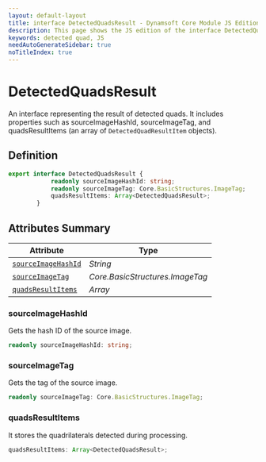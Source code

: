 ```yaml
---
layout: default-layout
title: interface DetectedQuadsResult - Dynamsoft Core Module JS Edition API Reference
description: This page shows the JS edition of the interface DetectedQuadsResult in Dynamsoft Core Module.
keywords: detected quad, JS
needAutoGenerateSidebar: true
noTitleIndex: true
---
```


# DetectedQuadsResult

An interface representing the result of detected quads. It includes properties such as sourceImageHashId, sourceImageTag, and quadsResultItems (an array of `DetectedQuadResultItem` objects).

## Definition

```ts
export interface DetectedQuadsResult {
            readonly sourceImageHashId: string;
            readonly sourceImageTag: Core.BasicStructures.ImageTag;
            quadsResultItems: Array<DetectedQuadsResult>;
        }
```

## Attributes Summary

| Attribute               | Type |
|----------------------|-------------|
| [`sourceImageHashId`](#sourceimagehashid) | *String* |
| [`sourceImageTag`](#sourceimagetag) | *Core.BasicStructures.ImageTag* |
| [`quadsResultItems`](#quadsresultitems) | *Array<DetectedQuadsResult>* |

### sourceImageHashId

Gets the hash ID of the source image.

```ts
readonly sourceImageHashId: string;
```

### sourceImageTag

Gets the tag of the source image.

```ts
readonly sourceImageTag: Core.BasicStructures.ImageTag;
```

### quadsResultItems

It stores the quadrilaterals detected during processing.

```ts
quadsResultItems: Array<DetectedQuadsResult>;
```